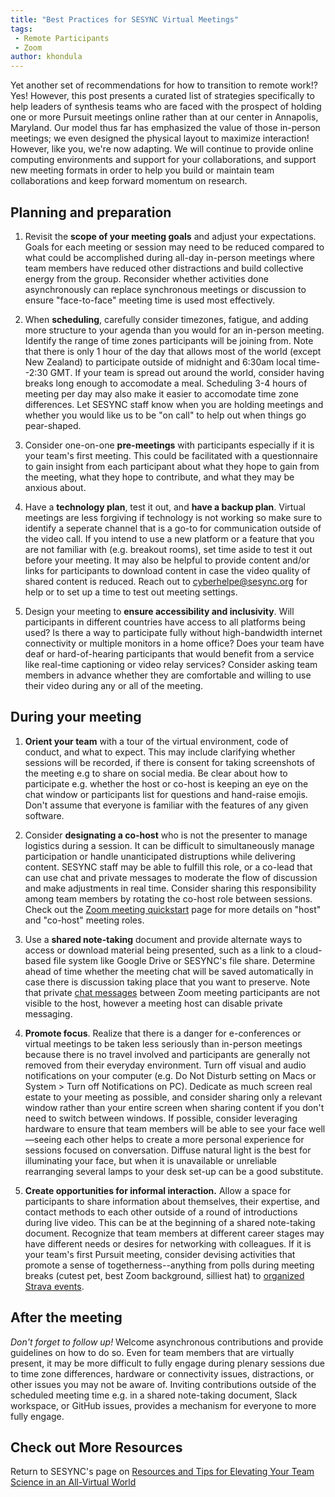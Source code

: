 ```yaml
---
title: "Best Practices for SESYNC Virtual Meetings"
tags:
 - Remote Participants
 - Zoom
author: khondula
---
```


Yet another set of recommendations for how to transition to remote work!? Yes! However, this post presents a curated list of strategies specifically to help leaders of synthesis teams who are faced with the prospect of holding one or more Pursuit meetings online rather than at our center in Annapolis, Maryland. Our model thus far has emphasized the value of those in-person meetings; we even designed the physical layout to maximize interaction! However, like you, we're now adapting. We will continue to provide online computing environments and support for your collaborations, and support new meeting formats in order to help you build or maintain team collaborations and keep forward momentum on research. 

## Planning and preparation

1. Revisit the **scope of your meeting goals** and adjust your expectations. Goals for each meeting or session may need to be reduced compared to what could be accomplished during all-day in-person meetings where team members have reduced other distractions and build collective energy from the group. Reconsider whether activities done asynchronously can replace synchronous meetings or discussion to ensure "face-to-face" meeting time is used most effectively.

2. When **scheduling**, carefully consider timezones, fatigue, and adding more structure to your agenda than you would for an in-person meeting. Identify the range of time zones participants will be joining from. Note that there is only 1 hour of the day that allows most of the world (except New Zealand) to participate outside of midnight and 6:30am local time--2:30 GMT. If your team is spread out around the world, consider having breaks long enough to accomodate a meal. Scheduling 3-4 hours of meeting per day may also make it easier to accomodate time zone differences. Let SESYNC staff know when you are holding meetings and whether you would like us to be "on call" to help out when things go pear-shaped.  

3. Consider one-on-one **pre-meetings** with participants especially if it is your team's first meeting. This could be facilitated with a questionnaire to gain insight from each participant about what they hope to gain from the meeting, what they hope to contribute, and what they may be anxious about. 

4. Have a **technology plan**, test it out, and **have a backup plan**. Virtual meetings are less forgiving if technology is not working so make sure to identify a seperate channel that is a go-to for communication outside of the video call. If you intend to use a new platform or a feature that you are not familiar with (e.g. breakout rooms), set time aside to test it out before your meeting. It may also be helpful to provide content and/or links for participants to download content in case the video quality of shared content is reduced. Reach out to cyberhelpe@sesync.org for help or to set up a time to test out meeting settings. 

5. Design your meeting to **ensure accessibility and inclusivity**. Will participants in different countries have access to all platforms being used? Is there a way to participate fully without high-bandwidth internet connectivity or multiple monitors in a home office? Does your team have deaf or hard-of-hearing participants that would benefit from a service like real-time captioning or video relay services? Consider asking team members in advance whether they are comfortable and willing to use their video during any or all of the meeting. 

## During your meeting

1. **Orient your team** with a tour of the virtual environment, code of conduct, and what to expect. This may include clarifying whether sessions will be recorded, if there is consent for taking screenshots of the meeting e.g to share on social media. Be clear about how to participate e.g. whether the host or co-host is keeping an eye on the chat window or participants list for questions and hand-raise emojis. Don't assume that everyone is familiar with the features of any given software. 

2. Consider **designating a co-host** who is not the presenter to manage logistics during a session. It can be difficult to simultaneously manage participation or handle unanticipated distruptions while delivering content. SESYNC staff may be able to fulfill this role, or a co-lead that can use chat and private messages to moderate the flow of discussion and make adjustments in real time. Consider sharing this responsibility among team members by rotating the co-host role between sessions. Check out the [Zoom meeting quickstart](https://cyberhelp.sesync.org/quickstart/zoom-qs.html) page for more details on "host" and "co-host" meeting roles. 

3. Use a **shared note-taking** document and provide alternate ways to access or download material being presented, such as a link to a cloud-based file system like Google Drive or SESYNC's file share. Determine ahead of time whether the meeting chat will be saved automatically in case there is discussion taking place that you want to preserve. Note that private [chat messages](https://support.zoom.us/hc/en-us/articles/203650445-In-meeting-chat) between Zoom meeting participants are not visible to the host, however a meeting host can disable private messaging. 

4. **Promote focus**. Realize that there is a danger for e-conferences or virtual meetings to be taken less seriously than in-person meetings because there is no travel involved and participants are generally not removed from their everyday environment. Turn off visual and audio notifications on your computer (e.g. Do Not Disturb setting on Macs or System > Turn off Notifications on PC). Dedicate as much screen real estate to your meeting as possible, and consider sharing only a relevant window rather than your entire screen when sharing content if you don't need to switch between windows. If possible, consider leveraging hardware to ensure that team members will be able to see your face well&mdash;seeing each other helps to create a more personal experience for sessions focused on conversation. Diffuse natural light is the best for illuminating your face, but when it is unavailable or unreliable rearranging several lamps to your desk set-up can be a good substitute. 

5. **Create opportunities for informal interaction.** Allow a space for participants to share information about themselves, their expertise, and contact methods to each other outside of a round of introductions during live video. This can be at the beginning of a shared note-taking document. Recognize that team members at different career stages may have different needs or desires for networking with colleagues. If it is your team's first Pursuit meeting, consider devising activities that promote a sense of togetherness--anything from polls during meeting breaks (cutest pet, best Zoom background, silliest hat) to [organized Strava events](https://www.sfssummerofscience.com/fun-run). 


## After the meeting

*Don't forget to follow up!* Welcome asynchronous contributions and provide guidelines on how to do so. Even for team members that are virtually present, it may be more difficult to fully engage during plenary sessions due to time zone differences, hardware or connectivity issues, distractions, or other issues you may not be aware of. Inviting contributions outside of the scheduled meeting time e.g. in a shared note-taking document, Slack workspace, or GitHub issues, provides a mechanism for everyone to more fully engage. 


## Check out More Resources

Return to SESYNC's page on [Resources and Tips for Elevating Your Team Science in an All-Virtual World](https://www.sesync.org/resources-and-tips-for-elevating-your-team-science-in-an-all-virtual-world) 
